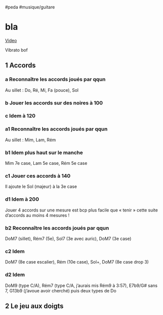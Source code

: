 #peda #musique/guitare

# bla

[Video](https://www.youtube.com/watch?v=Tr61Lb4aOOA)

Vibrato bof

## 1 Accords

### a Reconnaître les accords joués par qqun

Au sillet : Do, Ré, Mi, Fa (pouce), Sol

### b Jouer les accords sur des noires à 100

### c Idem à 120

### a1 Reconnaître les accords joués par qqun

Au sillet : Mim, Lam, Rém

### b1 Idem plus haut sur le manche

Mim 7e case, Lam 5e case, Rém 5e case

### c1 Jouer ces accords à 140

Il ajoute le Sol (majeur) à la 3e case

### d1 Idem à 200

Jouer 4 accords sur une mesure est bcp plus facile que « tenir » cette suite d’accords au moins 4 mesures !

### b2 Reconnaître les accords joués par qqun

DoM7 (sillet), Rém7 (5e), Sol7 (3e avec auric), DoM7 (3e case)

### c2 Idem

DoM7 (8e case escalier), Rém (10e case), Sol+, DoM7 (8e case drop 3)

### d2 Idem

DoM9 (type C/A), Rém7 (type C/A, j’aurais mis Rém9 à 3:57), E7b9/G# sans 7, G13b9 (j’avoue avoir cherché) puis deux types de Do

## 2 Le jeu aux doigts
